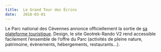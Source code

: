 ```yaml
---
title:  Le Grand Tour des Écrins
date:   2016-03-01
---
```


Le Parc national des Cévennes annonce officiellement la sortie de <a href="http://destination.cevennes-parcnational.fr/" title="Destination Cévennes">sa plateforme touristique</a>. Design, le site Geotrek-Rando V2 rend accessible facilement l’ensemble de l’offre du Parc (activités de pleine nature, patrimoine, évènements, hébergements, restaurants…).
